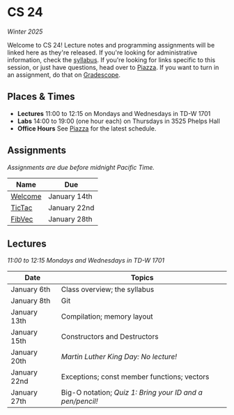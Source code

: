 # CS 24
_Winter 2025_

Welcome to CS 24!  Lecture notes and programming assignments will be linked here
as they're released. If you're looking for administrative information, check the
[syllabus](Syllabus.md).  If you're looking for  links specific to this session,
or just have questions, head over to [Piazza][piazza]. If you want to turn in an
assignment, do that on [Gradescope][gradescope].


## Places & Times

- **Lectures**  11:00 to 12:15 on Mondays and Wednesdays in TD-W 1701
- **Labs**  14:00 to 19:00 (one hour each) on Thursdays in 3525 Phelps Hall
- **Office Hours**  See [Piazza][class-links] for the latest schedule.


## Assignments

_Assignments are due before midnight Pacific Time._

| Name                    | Due
|-------------------------|-----
| [Welcome](labs/welcome) | January 14th
| [TicTac](labs/tictac)   | January 22nd
| [FibVec](labs/fibvec)   | January 28th


## Lectures

_11:00 to 12:15 Mondays and Wednesdays in TD-W 1701_

| Date          | Topics
|---------------|--------
| January   6th | Class overview; the syllabus
| January   8th | Git
| January  13th | Compilation; memory layout
| January  15th | Constructors and Destructors
| January  20th | _Martin Luther King Day: No lecture!_
| January  22nd | Exceptions; const member functions; vectors
| January  27th | Big-O notation; _Quiz 1: Bring your ID and a pen/pencil!_


[piazza]: https://piazza.com/ucsb/winter2025/cs24
[class-links]: https://piazza.com/class/m5hq4e0vdcu42s/post/6
[gradescope]: https://www.gradescope.com/courses/937951
